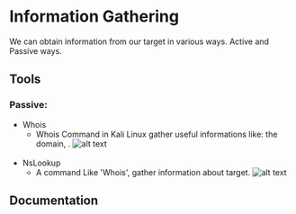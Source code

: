 # Information Gathering 
We can obtain information from our target in various ways. 
Active and Passive ways.

## Tools
### Passive:
- Whois
     * Whois Command in Kali Linux gather useful informations like: the domain, .
     ![alt text](https://www.cyberpratibha.com/blog/wp-content/uploads/2014/06/whois-ip-address.png)
     <br>
- NsLookup
     * A command Like 'Whois', gather information about target.
      ![alt text](  https://geek-university.com/wp-content/images/linux/nslookup_mx.jpg)
   


## Documentation
